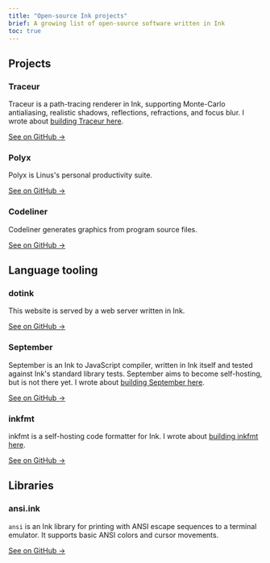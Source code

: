 ```yaml
---
title: "Open-source Ink projects"
brief: A growing list of open-source software written in Ink
toc: true
---
```


## Projects

### Traceur

Traceur is a path-tracing renderer in Ink, supporting Monte-Carlo antialiasing, realistic shadows, reflections, refractions, and focus blur. I wrote about [building Traceur here](/posts/traceur/).

<a href="https://github.com/thesephist/traceur" class="button">See on GitHub &rarr;</a>

### Polyx

Polyx is Linus's personal productivity suite.

<a href="https://github.com/thesephist/polyx" class="button">See on GitHub &rarr;</a>

### Codeliner

Codeliner generates graphics from program source files.

<a href="https://github.com/thesephist/codeliner" class="button">See on GitHub &rarr;</a>

## Language tooling

### dotink

This website is served by a web server written in Ink.

<a href="https://github.com/thesephist/dotink" class="button">See on GitHub &rarr;</a>

### September

September is an Ink to JavaScript compiler, written in Ink itself and tested against Ink's standard library tests. September aims to become self-hosting, but is not there yet. I wrote about [building September here](/posts/september/).

<a href="https://github.com/thesephist/september" class="button">See on GitHub &rarr;</a>

### inkfmt

inkfmt is a self-hosting code formatter for Ink. I wrote about [building inkfmt here](/posts/inkfmt/).

<a href="https://github.com/thesephist/inkfmt" class="button">See on GitHub &rarr;</a>

## Libraries

### ansi.ink

`ansi` is an Ink library for printing with ANSI escape sequences to a terminal emulator. It supports basic ANSI colors and cursor movements.

<a href="https://github.com/thesephist/ansi.ink" class="button">See on GitHub &rarr;</a>

